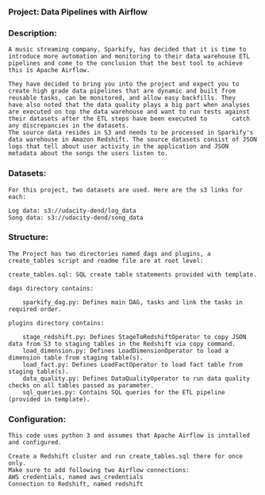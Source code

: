 ### Project: Data Pipelines with Airflow

### Description:

    A music streaming company, Sparkify, has decided that it is time to introduce more automation and monitoring to their data warehouse ETL pipelines and come to the conclusion that the best tool to achieve this is Apache Airflow.

    They have decided to bring you into the project and expect you to create high grade data pipelines that are dynamic and built from reusable tasks, can be monitored, and allow easy backfills. They     have also noted that the data quality plays a big part when analyses are executed on top the data warehouse and want to run tests against their datasets after the ETL steps have been executed to       catch any discrepancies in the datasets.
    The source data resides in S3 and needs to be processed in Sparkify's data warehouse in Amazon Redshift. The source datasets consist of JSON logs that tell about user activity in the application and JSON metadata about the songs the users listen to.

### Datasets:

    For this project, two datasets are used. Here are the s3 links for each:

    Log data: s3://udacity-dend/log_data
    Song data: s3://udacity-dend/song_data

### Structure:

    The Project has two directories named dags and plugins, a create_tables script and readme file are at root level:

    create_tables.sql: SQL create table statements provided with template.
    
    dags directory contains:

        sparkify_dag.py: Defines main DAG, tasks and link the tasks in required order.
    
    plugins directory contains:

        stage_redshift.py: Defines StageToRedshiftOperator to copy JSON data from S3 to staging tables in the Redshift via copy command.
        load_dimension.py: Defines LoadDimensionOperator to load a dimension table from staging table(s).
        load_fact.py: Defines LoadFactOperator to load fact table from staging table(s).
        data_quality.py: Defines DataQualityOperator to run data quality checks on all tables passed as parameter.
        sql_queries.py: Contains SQL queries for the ETL pipeline (provided in template).

### Configuration:

    This code uses python 3 and assumes that Apache Airflow is installed and configured.

    Create a Redshift cluster and run create_tables.sql there for once only.
    Make sure to add following two Airflow connections:
    AWS credentials, named aws_credentials
    Connection to Redshift, named redshift
